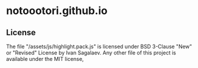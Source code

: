 # notoootori.github.io

## License

The file "/assets/js/highlight.pack.js" is licensed under BSD 3-Clause "New" or "Revised" License by Ivan Sagalaev. Any other file of this project is available under the MIT license,
